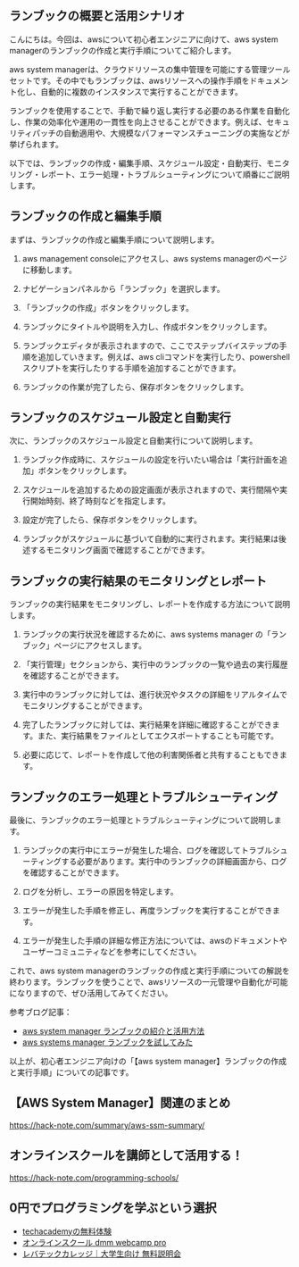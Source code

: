 <!--
title:   【aws system manager】ランブックの作成と実行手順
tags:    AWS,SSM,system_manager
id:      cdf81b6714b075802c95
private: false
-->


## ランブックの概要と活用シナリオ

こんにちは。今回は、awsについて初心者エンジニアに向けて、aws system managerのランブックの作成と実行手順についてご紹介します。

aws system managerは、クラウドリソースの集中管理を可能にする管理ツールセットです。その中でもランブックは、awsリソースへの操作手順をドキュメント化し、自動的に複数のインスタンスで実行することができます。

ランブックを使用することで、手動で繰り返し実行する必要のある作業を自動化し、作業の効率化や運用の一貫性を向上させることができます。例えば、セキュリティパッチの自動適用や、大規模なパフォーマンスチューニングの実施などが挙げられます。

以下では、ランブックの作成・編集手順、スケジュール設定・自動実行、モニタリング・レポート、エラー処理・トラブルシューティングについて順番にご説明します。

## ランブックの作成と編集手順

まずは、ランブックの作成と編集手順について説明します。

1. aws management consoleにアクセスし、aws systems managerのページに移動します。

2. ナビゲーションパネルから「ランブック」を選択します。

3. 「ランブックの作成」ボタンをクリックします。

4. ランブックにタイトルや説明を入力し、作成ボタンをクリックします。

5. ランブックエディタが表示されますので、ここでステップバイステップの手順を追加していきます。例えば、aws cliコマンドを実行したり、powershellスクリプトを実行したりする手順を追加することができます。

6. ランブックの作業が完了したら、保存ボタンをクリックします。

## ランブックのスケジュール設定と自動実行

次に、ランブックのスケジュール設定と自動実行について説明します。

1. ランブック作成時に、スケジュールの設定を行いたい場合は「実行計画を追加」ボタンをクリックします。

2. スケジュールを追加するための設定画面が表示されますので、実行間隔や実行開始時刻、終了時刻などを指定します。

3. 設定が完了したら、保存ボタンをクリックします。

4. ランブックがスケジュールに基づいて自動的に実行されます。実行結果は後述するモニタリング画面で確認することができます。

## ランブックの実行結果のモニタリングとレポート

ランブックの実行結果をモニタリングし、レポートを作成する方法について説明します。

1. ランブックの実行状況を確認するために、aws systems manager の「ランブック」ページにアクセスします。

2. 「実行管理」セクションから、実行中のランブックの一覧や過去の実行履歴を確認することができます。

3. 実行中のランブックに対しては、進行状況やタスクの詳細をリアルタイムでモニタリングすることができます。

4. 完了したランブックに対しては、実行結果を詳細に確認することができます。また、実行結果をファイルとしてエクスポートすることも可能です。

5. 必要に応じて、レポートを作成して他の利害関係者と共有することもできます。

## ランブックのエラー処理とトラブルシューティング

最後に、ランブックのエラー処理とトラブルシューティングについて説明します。

1. ランブックの実行中にエラーが発生した場合、ログを確認してトラブルシューティングする必要があります。実行中のランブックの詳細画面から、ログを確認することができます。

2. ログを分析し、エラーの原因を特定します。

3. エラーが発生した手順を修正し、再度ランブックを実行することができます。

4. エラーが発生した手順の詳細な修正方法については、awsのドキュメントやユーザーコミュニティなどを参考にしてください。

これで、aws system managerのランブックの作成と実行手順についての解説を終わります。ランブックを使うことで、awsリソースの一元管理や自動化が可能になりますので、ぜひ活用してみてください。

参考ブログ記事：
- [aws system manager ランブックの紹介と活用方法](https://dev.classmethod.jp/articles/aws-system-manager-runbook/)
- [aws systems manager ランブックを試してみた](https://dev.classmethod.jp/articles/how-to-use-aws-systems-manager-runbook/)

以上が、初心者エンジニア向けの「【aws system manager】ランブックの作成と実行手順」についての記事です。



## 【AWS System Manager】関連のまとめ
https://hack-note.com/summary/aws-ssm-summary/



## オンラインスクールを講師として活用する！
https://hack-note.com/programming-schools/



## 0円でプログラミングを学ぶという選択
- [techacademyの無料体験](//af.moshimo.com/af/c/click?a_id=2612475&amp;p_id=1555&amp;pc_id=2816&amp;pl_id=22706&amp;url=https%3a%2f%2ftechacademy.jp%2fhtmlcss-trial%3futm_source%3dmoshimo%26utm_medium%3daffiliate%26utm_campaign%3dtextad)
- [オンラインスクール dmm webcamp pro](//af.moshimo.com/af/c/click?a_id=2612482&amp;p_id=1363&amp;pc_id=2297&amp;pl_id=39999&amp;guid=on)
- [レバテックカレッジ｜大学生向け 無料説明会](//af.moshimo.com/af/c/click?a_id=4071793&p_id=3198&pc_id=7488&pl_id=41848)
